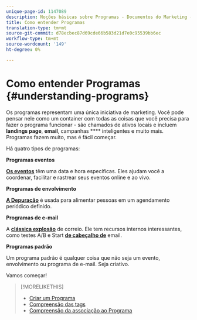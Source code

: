 ```yaml
---
unique-page-id: 1147089
description: Noções básicas sobre Programas - Documentos do Marketing - Documentação do produto
title: Como entender Programas
translation-type: tm+mt
source-git-commit: d78ecbec87d69cde66b583d21d7e0c95539bb6ec
workflow-type: tm+mt
source-wordcount: '149'
ht-degree: 0%

---
```



# Como entender Programas {#understanding-programs}

Os programas representam uma única iniciativa de marketing. Você pode pensar nele como um container com todas as coisas que você precisa para fazer o programa funcionar - são chamados de ativos locais e incluem **landings page**, **email**, campanhas **** inteligentes e muito mais. Programas fazem muito, mas é fácil começar.

Há quatro tipos de programas:

**Programas eventos**

**[Os eventos](/help/marketo/product-docs/demand-generation/events/understanding-events/understanding-event-programs.md)** têm uma data e hora específicas. Eles ajudam você a coordenar, facilitar e rastrear seus eventos online e ao vivo.

**Programas de envolvimento**

**[A Depuração](/help/marketo/product-docs/email-marketing/drip-nurturing/creating-an-engagement-program/understanding-engagement-programs.md)** é usada para alimentar pessoas em um agendamento periódico definido.

**Programas de e-mail**

A **[clássica explosão](/help/marketo/product-docs/email-marketing/email-programs/creating-an-email-program/understanding-email-programs.md)** de correio. Ele tem recursos internos interessantes, como testes A/B e Start **[de cabeçalho de](/help/marketo/product-docs/email-marketing/email-programs/email-program-actions/head-start-for-email-programs.md)** email.

**Programas padrão**

Um programa padrão é qualquer coisa que não seja um evento, envolvimento ou programa de e-mail. Seja criativo.

Vamos começar!

>[!MORELIKETHIS]
>
>* [Criar um Programa](/help/marketo/product-docs/email-marketing/email-programs/creating-an-email-program/create-an-email-program.md)
>* [Compreensão das tags](/help/marketo/product-docs/core-marketo-concepts/programs/working-with-programs/understanding-tags.md)
>* [Compreensão da associação ao Programa](/help/marketo/product-docs/core-marketo-concepts/programs/creating-programs/understanding-program-membership.md)

